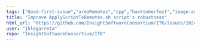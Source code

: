 ```yaml
---
tags: ["Good-first-issue","areaRemotes","cpp","hacktoberfest","image-analysis","insight-toolkit","itk","medical-imaging","numfocus","open-science","open-source","python","reproducible-research","scientific-computing","typeInfrastructure"]
title: "Improve ApplyScriptToRemotes.sh script's robustness"
html_url: "https://github.com/InsightSoftwareConsortium/ITK/issues/1024"
user: "jhlegarreta"
repo: "InsightSoftwareConsortium/ITK"
---
```


